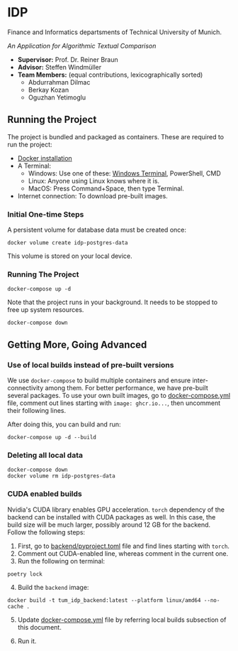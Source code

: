 # IDP

Finance and Informatics departsments of Technical University of Munich.

*An Application for Algorithmic Textual Comparison*

- **Supervisor:** Prof. Dr. Reiner Braun
- **Advisor:** Steffen Windmüller
- **Team Members:** (equal contributions, lexicographically sorted)
    - Abdurrahman Dilmac
    - Berkay Kozan
    - Oguzhan Yetimoglu

## Running the Project

The project is bundled and packaged as containers. These are required to run the project:

- [Docker installation](https://docs.docker.com/engine/install/)
- A Terminal:
    - Windows: Use one of these: [Windows Terminal](https://aka.ms/terminal), PowerShell, CMD
    - Linux: Anyone using Linux knows where it is.
    - MacOS: Press Command+Space, then type Terminal.
- Internet connection: To download pre-built images.

### Initial One-time Steps
A persistent volume for database data must be created once:

```shell
docker volume create idp-postgres-data
```

This volume is stored on your local device.

### Running The Project

```shell
docker-compose up -d
```

Note that the project runs in your background. It needs to be stopped to free up system resources.

```
docker-compose down
```

## Getting More, Going Advanced

### Use of local builds instead of pre-built versions
We use `docker-compose` to build multiple containers and ensure inter-connectivity among them. For better performance, we have pre-built several packages. To use your own built images, go to [docker-compose.yml](docker-compose.yml) file, comment out lines starting with `image: ghcr.io...`, then uncomment their following lines.

After doing this, you can build and run:

```shell
docker-compose up -d --build
```

### Deleting all local data

```shell
docker-compose down
docker volume rm idp-postgres-data
```

### CUDA enabled builds

Nvidia's CUDA library enables GPU acceleration. `torch` dependency of the backend can be installed with CUDA packages as well. In this case, the build size will be much larger, possibly around 12 GB for the backend. Follow the following steps:

1. First, go to [backend/pyproject.toml](backend/pyproject.toml) file and find lines starting with `torch`.
2. Comment out CUDA-enabled line, whereas comment in the current one.
3. Run the following on terminal:

```shell
poetry lock
```

4. Build the `backend` image:

```shell
docker build -t tum_idp_backend:latest --platform linux/amd64 --no-cache .
```

5. Update [docker-compose.yml](docker-compose.yml) file by referring local builds subsection of this document.

6. Run it.

